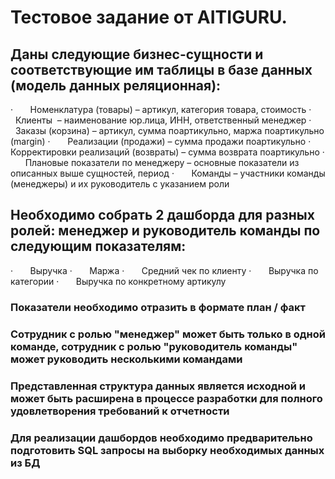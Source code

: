 # Тестовое задание от AITIGURU.

## Даны следующие бизнес-сущности и соответствующие им таблицы в базе данных (модель данных реляционная):
·       Номенклатура (товары) – артикул, категория товара, стоимость
·       Клиенты  – наименование юр.лица, ИНН, ответственный менеджер
·       Заказы (корзина) – артикул, сумма поартикульно, маржа поартикульно (margin)
·       Реализации (продажи) – сумма продажи поартикульно
·       Корректировки реализаций (возвраты) – сумма возврата поартикульно
·       Плановые показатели по менеджеру – основные показатели из описанных выше сущностей, период
·       Команды – участники команды (менеджеры) и их руководитель с указанием роли

## Необходимо собрать 2 дашборда для разных ролей: менеджер и руководитель команды по следующим показателям: 
·       Выручка
·       Маржа
·       Средний чек по клиенту
·       Выручка по категории
·       Выручка по конкретному артикулу

### Показатели необходимо отразить в формате план / факт

### Сотрудник с ролью "менеджер" может быть только в одной команде, сотрудник с ролью "руководитель команды" может руководить несколькими командами

### Представленная структура данных является исходной и может быть расширена в процессе разработки для полного удовлетворения требований к отчетности

### Для реализации дашбордов необходимо предварительно подготовить SQL запросы на выборку необходимых данных из БД
